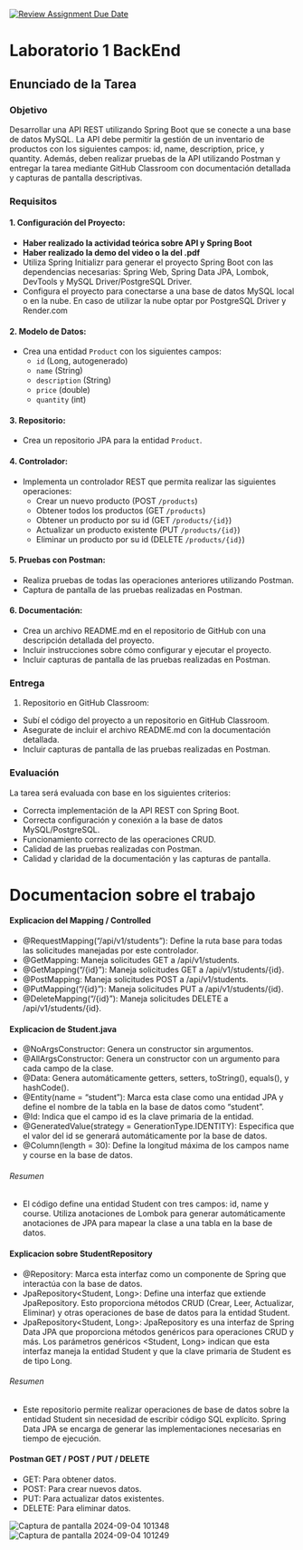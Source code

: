 [![Review Assignment Due Date](https://classroom.github.com/assets/deadline-readme-button-22041afd0340ce965d47ae6ef1cefeee28c7c493a6346c4f15d667ab976d596c.svg)](https://classroom.github.com/a/DOd7VvZo)
# Laboratorio 1 BackEnd
## Enunciado de la Tarea
### **Objetivo**
Desarrollar una API REST utilizando Spring Boot que se conecte a una base de datos MySQL. La API debe permitir la gestión de un inventario de productos con los siguientes campos: id, name, description, price, y quantity. Además, deben realizar pruebas de la API utilizando Postman y entregar la tarea mediante GitHub Classroom con documentación detallada y capturas de pantalla descriptivas.
### **Requisitos**
#### 1. Configuración del Proyecto:
- **Haber realizado la actividad teórica sobre API y Spring Boot**
- **Haber realizado la demo del video o la del .pdf**
- Utiliza Spring Initializr para generar el proyecto Spring Boot con las dependencias necesarias: Spring Web, Spring Data JPA, Lombok, DevTools y MySQL Driver/PostgreSQL Driver.
- Configura el proyecto para conectarse a una base de datos MySQL local o en la nube. En caso de utilizar la nube optar por PostgreSQL Driver y Render.com
#### 2. Modelo de Datos:
- Crea una entidad `Product` con los siguientes campos:
  - `id` (Long, autogenerado)
  - `name` (String)
  - `description` (String)
  - `price` (double)
  - `quantity` (int)
#### 3. Repositorio:
- Crea un repositorio JPA para la entidad `Product`.
#### 4. Controlador:
- Implementa un controlador REST que permita realizar las siguientes operaciones:
  - Crear un nuevo producto (POST `/products`)
  - Obtener todos los productos (GET `/products`)
  - Obtener un producto por su id (GET `/products/{id}`)
  - Actualizar un producto existente (PUT `/products/{id}`)
  - Eliminar un producto por su id (DELETE `/products/{id}`) 
#### 5. Pruebas con Postman:
- Realiza pruebas de todas las operaciones anteriores utilizando Postman.
- Captura de pantalla de las pruebas realizadas en Postman.
#### 6. Documentación:
- Crea un archivo README.md en el repositorio de GitHub con una descripción detallada del proyecto.
- Incluir instrucciones sobre cómo configurar y ejecutar el proyecto.
- Incluir capturas de pantalla de las pruebas realizadas en Postman.
### Entrega
1. Repositorio en GitHub Classroom:
- Subí el código del proyecto a un repositorio en GitHub Classroom.
- Asegurate de incluir el archivo README.md con la documentación detallada.
- Incluir capturas de pantalla de las pruebas realizadas en Postman.
### Evaluación
La tarea será evaluada con base en los siguientes criterios:
- Correcta implementación de la API REST con Spring Boot.
- Correcta configuración y conexión a la base de datos MySQL/PostgreSQL.
- Funcionamiento correcto de las operaciones CRUD.
- Calidad de las pruebas realizadas con Postman.
- Calidad y claridad de la documentación y las capturas de pantalla.


# Documentacion sobre el trabajo

#### Explicacion del Mapping / Controlled
- @RequestMapping(“/api/v1/students”): Define la ruta base para todas las solicitudes manejadas por este controlador.
- @GetMapping: Maneja solicitudes GET a /api/v1/students.
- @GetMapping(“/{id}”): Maneja solicitudes GET a /api/v1/students/{id}.
- @PostMapping: Maneja solicitudes POST a /api/v1/students.
- @PutMapping(“/{id}”): Maneja solicitudes PUT a /api/v1/students/{id}.
- @DeleteMapping(“/{id}”): Maneja solicitudes DELETE a /api/v1/students/{id}.
  
#### Explicacion de Student.java
- @NoArgsConstructor: Genera un constructor sin argumentos.
- @AllArgsConstructor: Genera un constructor con un argumento para cada campo de la clase.
- @Data: Genera automáticamente getters, setters, toString(), equals(), y hashCode().
- @Entity(name = “student”): Marca esta clase como una entidad JPA y define el nombre de la tabla en la base de datos como “student”.
- @Id: Indica que el campo id es la clave primaria de la entidad.
- @GeneratedValue(strategy = GenerationType.IDENTITY): Especifica que el valor del id se generará automáticamente por la base de datos.
- @Column(length = 30): Define la longitud máxima de los campos name y course en la base de datos.

###### Resumen
- El código define una entidad Student con tres campos: id, name y course. Utiliza anotaciones de Lombok para generar automáticamente anotaciones de JPA para mapear la clase a una tabla en la base de datos.

#### Explicacion sobre StudentRepository
- @Repository: Marca esta interfaz como un componente de Spring que interactúa con la base de datos.
- JpaRepository<Student, Long>: Define una interfaz que extiende JpaRepository. Esto proporciona métodos CRUD (Crear, Leer, Actualizar, Eliminar) y otras operaciones de base de datos para la entidad Student.
- JpaRepository<Student, Long>: JpaRepository es una interfaz de Spring Data JPA que proporciona métodos genéricos para operaciones CRUD y más. Los parámetros genéricos <Student, Long> indican que esta interfaz maneja la entidad Student y que la clave primaria de Student es de tipo Long.

###### Resumen
- Este repositorio permite realizar operaciones de base de datos sobre la entidad Student sin necesidad de escribir código SQL explícito. Spring Data JPA se encarga de generar las implementaciones necesarias en tiempo de ejecución.

#### Postman GET / POST / PUT / DELETE
- GET: Para obtener datos.
- POST: Para crear nuevos datos.
- PUT: Para actualizar datos existentes.
- DELETE: Para eliminar datos.

![Captura de pantalla 2024-09-04 101348](https://github.com/user-attachments/assets/6a6c5833-49a3-46cd-8f66-c2044585e6d6)
![Captura de pantalla 2024-09-04 101249](https://github.com/user-attachments/assets/61b26095-6eed-4f86-9fc5-aff3667d6a88)

